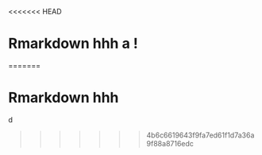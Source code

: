 <<<<<<< HEAD
# Rmarkdown hhh a !
=======
# Rmarkdown hhh
d
>>>>>>> 4b6c6619643f9fa7ed61f1d7a36a9f88a8716edc
